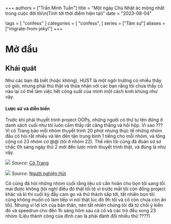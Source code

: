 +++
authors = ["Trần Minh Tuấn"]
title = "Một ngày Chủ Nhật ác mộng nhất trong cuộc đời tôi\n(Tính tới thời điểm hiện tại)"
date = "2023-08-04"

tags = [
    "confess"
]
categories = [
    "confess",
]
series = ["Tâm sự"]
aliases = ["migrate-from-jekyl"]
+++

# Mở đầu

## Khái quát

Như các bạn đã biết (hoặc không), HUST là một ngôi trường có nhiều thầy cô giỏi, nhưng phải thú thật và thừa nhận với các bạn rằng tôi chưa thấy cô nào lại có thể làm việc hết công suất của mình một cách kinh khủng như vậy. 

#### Lược sử và diễn biến

Trước khi phải thuyết trình project OOPs, những người có thứ tự tên đứng ở danh sách cuối như tôi luôn cảm thấy rất căng thẳng và hồi hộp. Vì sao ??? Vì cô Trang bảo mỗi nhóm thuyết trình 20 phút nhưng thực tế những nhóm đầu cô hỏi rất nhiều và lên đến tận trung bình 1 tiếng cho mỗi nhóm, và tổng cộng có 23 nhóm cơ @@ (tôi ở nhóm 22). Thế nên tôi cũng đã đoán sơ sơ chắc 0h sáng ngày thứ 2 mới đến lược mình thuyết trình thật, và đúng là như vậy.

![](https://scontent.fhan2-4.fna.fbcdn.net/v/t39.30808-6/362659294_10224952936303170_1498793049418754813_n.jpg?stp=cp6_dst-jpg&_nc_cat=100&cb=99be929b-59f725be&ccb=1-7&_nc_sid=8bfeb9&_nc_ohc=uJB5KkOTXUYAX9iryth&_nc_ht=scontent.fhan2-4.fna&oh=00_AfCpEmyycQSl55VtP3YR-OvBhSEaMzV9Kr3agGTrwR-VHA&oe=64D21ADC)
*Source:* [Cô Trang](https://www.facebook.com/trangntt.it/posts/pfbid02gcKc9PKAJg47RkQW2b7hGGEEqTqU3VchwYcyiYf2i8fuADjmFQqcDgxKYDJhSSJjl)

![](https://scontent.fhan2-5.fna.fbcdn.net/v/t39.30808-6/362304092_299762719239827_6250837665715199078_n.jpg?stp=cp6_dst-jpg&_nc_cat=109&cb=99be929b-59f725be&ccb=1-7&_nc_sid=8bfeb9&_nc_ohc=-L41D8YeaXcAX_yPWBx&_nc_ht=scontent.fhan2-5.fna&oh=00_AfC6rXTSV_SJ-vcegVaagGcjRZT_N18eiEHds3FT5tpWRA&oe=64D19F79)
*Source:* [Người nghiện Hút](https://www.facebook.com/aidsk66bk/posts/pfbid0GAEFtxynrjwwNmqkScxjo7BZqAnsaJ1sBF5DafmPj7qsinxaKRqs65n2eAsZHhYyl)







Cô cũng đã hỏi những nhóm cuối rằng liệu có cần hoãn cho bọn tôi sang tối mai được không (tôi nghĩ điều đó thật tồi tệ vì trước mắt tôi còn đống project khác và kì thi cuối kỳ đầy cam go và thử thách sắp tới, tất nhiên bọn tôi cũng không muốn cô làm tiếp vì nói thật lúc đó 9h tối và cô còn chưa còn ăn tối). Nhưng vì lợi ích của bản thân, nên tất nhiên chúng tôi đã từ chối ý kiến đó và speedrun cho đến 1h sáng hôm sau cả cô và các trò đều xong 23 nhóm (Liệu thành công của đỉnh cao là phải đánh đổi nhiều thứ ????)